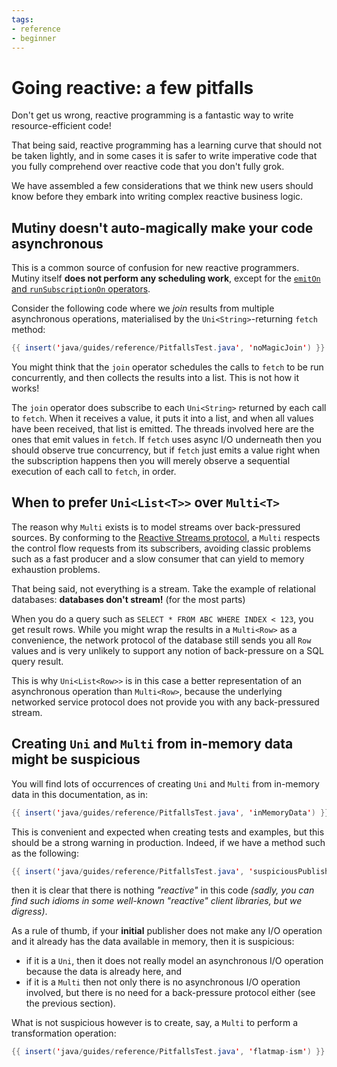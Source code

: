 ```yaml
---
tags:
- reference
- beginner
---
```


# Going reactive: a few pitfalls

Don't get us wrong, reactive programming is a fantastic way to write resource-efficient code!
 
That being said, reactive programming has a learning curve that should not be taken lightly, and in some cases it is safer to write imperative code that you fully comprehend over reactive code that you don't fully grok.

We have assembled a few considerations that we think new users should know before they embark into writing complex reactive business logic.

## Mutiny doesn't auto-magically make your code asynchronous

This is a common source of confusion for new reactive programmers.
Mutiny itself **does not perform any scheduling work**, except for the [`emitOn` and `runSubscriptionOn` operators](../guides/emit-on-vs-run-subscription-on.md).

Consider the following code where we _join_ results from multiple asynchronous operations, materialised by the `Uni<String>`-returning `fetch` method: 

```java linenums="1"
{{ insert('java/guides/reference/PitfallsTest.java', 'noMagicJoin') }}
```

You might think that the `join` operator schedules the calls to `fetch` to be run concurrently, and then collects the results into a list.
This is not how it works!

The `join` operator does subscribe to each `Uni<String>` returned by each call to `fetch`.
When it receives a value, it puts it into a list, and when all values have been received, that list is emitted.
The threads involved here are the ones that emit values in `fetch`.
If `fetch` uses async I/O underneath then you should observe true concurrency, but if `fetch` just emits a value right when the subscription happens then you will merely observe a sequential execution of each call to `fetch`, in order.

## When to prefer `Uni<List<T>>` over `Multi<T>`

The reason why `Multi` exists is to model streams over back-pressured sources.
By conforming to the [Reactive Streams protocol](https://www.reactive-streams.org/), a `Multi` respects the control flow requests from its subscribers, avoiding classic problems such as a fast producer and a slow consumer that can yield to memory exhaustion problems.

That being said, not everything is a stream.
Take the example of relational databases: **databases don't stream!** (for the most parts)

When you do a query such as `SELECT * FROM ABC WHERE INDEX < 123`, you get result rows.
While you might wrap the results in a `Multi<Row>` as a convenience, the network protocol of the database still sends you all `Row` values and is very unlikely to support any notion of back-pressure on a SQL query result.

This is why `Uni<List<Row>>` is in this case a better representation of an asynchronous operation than `Multi<Row>`, because the underlying networked service protocol does not provide you with any back-pressured stream.

## Creating `Uni` and `Multi` from in-memory data might be suspicious

You will find lots of occurrences of creating `Uni`  and `Multi` from in-memory data in this documentation, as in:

```java linenums="1"
{{ insert('java/guides/reference/PitfallsTest.java', 'inMemoryData') }}
```

This is convenient and expected when creating tests and examples, but this should be a strong warning in production.
Indeed, if we have a method such as the following:

```java linenums="1"
{{ insert('java/guides/reference/PitfallsTest.java', 'suspiciousPublisher') }}
```

then it is clear that there is nothing _"reactive"_ in this code _(sadly, you can find such idioms in some well-known "reactive" client libraries, but we digress)_.

As a rule of thumb, if your **initial** publisher does not make any I/O operation and it already has the data available in memory, then it is suspicious:

- if it is a `Uni`, then it does not really model an asynchronous I/O operation because the data is already here, and
- if it is a `Multi` then not only there is no asynchronous I/O operation involved, but there is no need for a back-pressure protocol either (see the previous section).

What is not suspicious however is to create, say, a `Multi` to perform a transformation operation:

```java linenums="1"
{{ insert('java/guides/reference/PitfallsTest.java', 'flatmap-ism') }}
```

